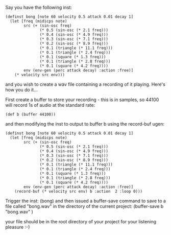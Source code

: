 Say you have the following inst:

    (definst bong [note 60 velocity 0.5 attack 0.01 decay 1] 
      (let [freq (midicps note) 
            src (+ (sin-osc freq) 
                   (* 0.5 (sin-osc (* 2.1 freq))) 
                   (* 0.4 (sin-osc (* 4.9 freq))) 
                   (* 0.3 (sin-osc (* 7.1 freq))) 
                   (* 0.2 (sin-osc (* 8.9 freq))) 
                   (* 0.1 (triangle (* 11.1 freq))) 
                   (* 0.1 (triangle (* 2.4 freq))) 
                   (* 0.1 (square (* 1.3 freq))) 
                   (* 0.1 (triangle (* 2.8 freq))) 
                   (* 0.1 (square (* 4.2 freq)))) 
            env (env-gen (perc attack decay) :action :free)] 
        (* velocity src env))) 

and you wish to create a wav file containing a recording of it playing. Here's how you do it...

First create a buffer to store your recording - this is in samples, so 44100 will record 1s of audio at the standard rate: 

    (def b (buffer 44100)) 

and then modifying the inst to output to buffer b using the record-buf ugen:

    (definst bong [note 60 velocity 0.5 attack 0.01 decay 1] 
      (let [freq (midicps note) 
            src (+ (sin-osc freq) 
                   (* 0.5 (sin-osc (* 2.1 freq))) 
                   (* 0.4 (sin-osc (* 4.9 freq))) 
                   (* 0.3 (sin-osc (* 7.1 freq))) 
                   (* 0.2 (sin-osc (* 8.9 freq))) 
                   (* 0.1 (triangle (* 11.1 freq))) 
                   (* 0.1 (triangle (* 2.4 freq))) 
                   (* 0.1 (square (* 1.3 freq))) 
                   (* 0.1 (triangle (* 2.8 freq))) 
                   (* 0.1 (square (* 4.2 freq)))) 
            env (env-gen (perc attack decay) :action :free)] 
        (record-buf (* velocity src env) b :action  2 :loop 0))) 

Trigger the inst: 
    (bong) 
and then issued a buffer-save command to save to a file called "bong.wav" in the directory of the current project: 
    (buffer-save b "bong.wav" ) 

your file should be in the root directory of your project for your listening pleasure :-)